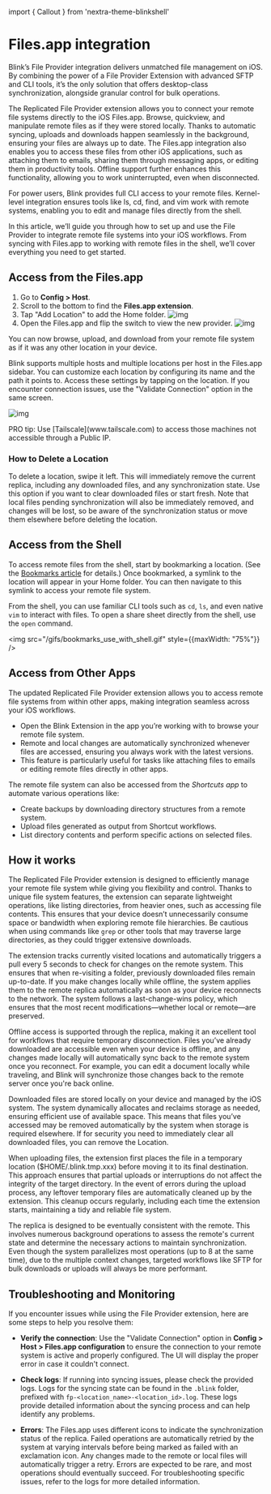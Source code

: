 import { Callout } from 'nextra-theme-blinkshell'

# Files.app integration

Blink’s File Provider integration delivers unmatched file management on iOS. By combining the power of a File Provider Extension with advanced SFTP and CLI tools, it’s the only solution that offers desktop-class synchronization, alongside granular control for bulk operations.

The Replicated File Provider extension allows you to connect your remote file systems directly to the iOS Files.app. Browse, quickview, and manipulate remote files as if they were stored locally. Thanks to automatic syncing, uploads and downloads happen seamlessly in the background, ensuring your files are always up to date. The Files.app integration also enables you to access these files from other iOS applications, such as attaching them to emails, sharing them through messaging apps, or editing them in  productivity tools. Offline support further enhances this functionality, allowing you to work uninterrupted, even when disconnected.

For power users, Blink provides full CLI access to your remote files. Kernel-level integration ensures tools like ls, cd, find, and vim work with remote systems, enabling you to edit and manage files directly from the shell.

In this article, we’ll guide you through how to set up and use the File Provider to integrate remote file systems into your iOS workflows. From syncing with Files.app to working with remote files in the shell, we’ll cover everything you need to get started.

## Access from the Files.app

1. Go to **Config > Host**.
2. Scroll to the bottom to find the **Files.app extension**.
3. Tap "Add Location" to add the Home folder.
![img](./files-app/files_app_host.jpg)
4. Open the Files.app and flip the switch to view the new provider.
![img](./files-app/files_app_files_app_location.jpg)

You can now browse, upload, and download from your remote file system as if it was any other location in your device.

Blink supports multiple hosts and multiple locations per host in the Files.app sidebar. You can customize each location by configuring its name and the path it points to. Access these settings by tapping on the location. If you encounter connection issues, use the "Validate Connection" option in the same screen.

![img](./files-app/files_app_location.jpg)

<Callout>
PRO tip: Use [Tailscale](www.tailscale.com) to access those machines not accessible through a Public IP.
</Callout>

### How to Delete a Location

To delete a location, swipe it left. This will immediately remove the current replica, including any downloaded files, and any synchronization state. Use this option if you want to clear downloaded files or start fresh. Note that local files pending synchronization will also be immediately removed, and changes will be lost, so be aware of the synchronization status or move them elsewhere before deleting the location.

## Access from the Shell

To access remote files from the shell, start by bookmarking a location. (See the [Bookmarks article](#) for details.) Once bookmarked, a symlink to the location will appear in your Home folder. You can then navigate to this symlink to access your remote file system.

From the shell, you can use familiar CLI tools such as `cd`, `ls`, and even native `vim` to interact with files. To open a share sheet directly from the shell, use the `open` command.

<img src="/gifs/bookmarks_use_with_shell.gif" style={{maxWidth: "75%"}} />

## Access from Other Apps

The updated Replicated File Provider extension allows you to access remote file systems from within other apps, making integration seamless across your iOS workflows.

- Open the Blink Extension in the app you’re working with to browse your remote file system.
- Remote and local changes are automatically synchronized whenever files are accessed, ensuring you always work with the latest versions.
- This feature is particularly useful for tasks like attaching files to emails or editing remote files directly in other apps.

The remote file system can also be accessed from the *Shortcuts app* to automate various operations like:
- Create backups by downloading directory structures from a remote system.
- Upload files generated as output from Shortcut workflows.
- List directory contents and perform specific actions on selected files.

## How it works

The Replicated File Provider extension is designed to efficiently manage your remote file system while giving you flexibility and control. Thanks to unique file system features, the extension can separate lightweight operations, like listing directories, from heavier ones, such as accessing file contents. This ensures that your device doesn’t unnecessarily consume space or bandwidth when exploring remote file hierarchies. Be cautious when using commands like `grep` or other tools that may traverse large directories, as they could trigger extensive downloads.

The extension tracks currently visited locations and automatically triggers a pull every 5 seconds to check for changes on the remote system. This ensures that when re-visiting a folder, previously downloaded files remain up-to-date. If you make changes locally while offline, the system applies them to the remote replica automatically as soon as your device reconnects to the network. The system follows a last-change-wins policy, which ensures that the most recent modifications—whether local or remote—are preserved.

Offline access is supported through the replica, making it an excellent tool for workflows that require temporary disconnection. Files you’ve already downloaded are accessible even when your device is offline, and any changes made locally will automatically sync back to the remote system once you reconnect.  For example, you can edit a document locally while traveling, and Blink will synchronize those changes back to the remote server once you're back online.

Downloaded files are stored locally on your device and managed by the iOS system. The system dynamically allocates and reclaims storage as needed, ensuring efficient use of available space. This means that files you’ve accessed may be removed automatically by the system when storage is required elsewhere. If for security you need to immediately clear all downloaded files, you can remove the Location.

When uploading files, the extension first places the file in a temporary location ($HOME/.blink.tmp.xxx) before moving it to its final destination. This approach ensures that partial uploads or interruptions do not affect the integrity of the target directory. In the event of errors during the upload process, any leftover temporary files are automatically cleaned up by the extension. This cleanup occurs regularly, including each time the extension starts, maintaining a tidy and reliable file system.

The replica is designed to be eventually consistent with the remote. This involves numerous background operations to assess the remote's current state and determine the necessary actions to maintain synchronization. Even though the system parallelizes most operations (up to 8 at the same time), due to the multiple context changes, targeted workflows like SFTP for bulk downloads or uploads will always be more performant.


## Troubleshooting and Monitoring

If you encounter issues while using the File Provider extension, here are some steps to help you resolve them:

- **Verify the connection**: Use the "Validate Connection" option in **Config > Host > Files.app configuration** to ensure the connection to your remote system is active and properly configured. The UI will display the proper error in case it couldn't connect.

- **Check logs**: If running into syncing issues, please check the provided logs. Logs for the syncing state can be found in the `.blink` folder, prefixed with `fp-<location_name>-<location_id>.log`. These logs provide detailed information about the syncing process and can help identify any problems.

- **Errors**: The Files.app uses different icons to indicate the synchronization status of the replica. Failed operations are automatically retried by the system at varying intervals before being marked as failed with an exclamation icon. Any changes made to the remote or local files will automatically trigger a retry. Errors are expected to be rare, and most operations should eventually succeed. For troubleshooting specific issues, refer to the logs for more detailed information.
